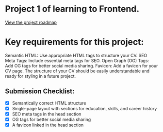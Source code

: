 # Project 1 of learning to Frontend.

[View the project roadmap](https://roadmap.sh/projects/single-page-cv)

# Key requirements for this project:

Semantic HTML: Use appropriate HTML tags to structure your CV.
SEO Meta Tags: Include essential meta tags for SEO.
Open Graph (OG) Tags: Add OG tags for better social media sharing.
Favicon: Add a favicon for your CV page.
The structure of your CV should be easily understandable and ready for styling in a future project.

## Submission Checklist:
- [x] Semantically correct HTML structure
- [x] Single-page layout with sections for education, skills, and career history
- [x] SEO meta tags in the head section
- [x] OG tags for better social media sharing
- [x] A favicon linked in the head section
